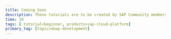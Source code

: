 ```yaml
---
title: Coming Soon
description: These tutorials are to be created by SAP Community members.
time: 10
tags: [ tutorial>beginner, products>sap-cloud-platform]
primary_tag: [topic>abap-development]
---
```

